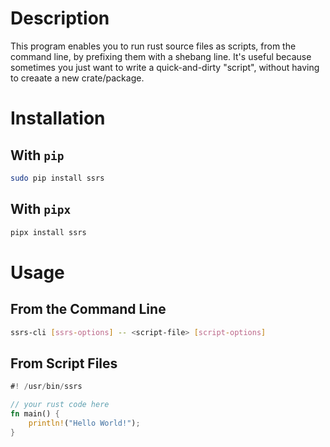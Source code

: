# Description

This program enables you to run rust source files as scripts, from the command 
line, by prefixing them with a shebang line. It's useful because sometimes you 
just want to write a quick-and-dirty "script", without having to creaate a new 
crate/package.


# Installation

## With `pip`
```sh
sudo pip install ssrs
```

## With `pipx`
```sh
pipx install ssrs
```

# Usage

## From the Command Line
```sh
ssrs-cli [ssrs-options] -- <script-file> [script-options]
```

## From Script Files
```rust
#! /usr/bin/ssrs

// your rust code here
fn main() {
    println!("Hello World!");
}
```

